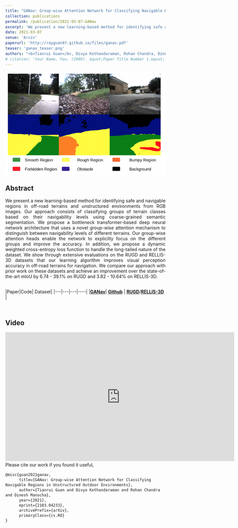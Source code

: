 ```yaml
---
title: "GANav: Group-wise Attention Network for Classifying Navigable Regions in Unstructured Outdoor Environments"
collection: publications
permalink: /publication/2021-03-07-GANav
excerpt: 'We present a new learning-based method for identifying safe and navigable regions in off-road terrains and unstructured environments from RGB images. Our approach consists of classifying groups of terrain classes based on their navigability levels using coarse-grained semantic segmentation. Our group-wise attention heads enable the network to explicitly focus on the different groups and improve the accuracy. We show through extensive evaluations on the RUGD and RELLIS-3D datasets that our learning algorithm improves the accuracy of visual perception in off-road terrains for navigation.'
date: 2021-03-07
venue: 'Arxiv'
paperurl: 'http://rayguan97.github.io/files/ganav.pdf'
teaser: 'ganav_teaser.png'
authors: "<b>Tianrui Guan</b>, Divya Kothandaraman, Rohan Chandra, Dinesh Manocha"
# citation: 'Your Name, You. (2009). &quot;Paper Title Number 1.&quot; <i>Journal 1</i>. 1(1).'
---
```

<img src="../images/ganav_teaser.png" width="600">

## Abstract
<div style="text-align: justify">We present a new learning-based method for identifying safe and navigable regions in off-road terrains and unstructured environments from RGB images. Our approach consists of classifying groups of terrain classes based on their navigability levels using coarse-grained semantic segmentation. We propose a bottleneck transformer-based deep neural network architecture that uses a novel group-wise attention mechanism to distinguish between navigability levels of different terrains. Our group-wise attention heads enable the network to explicitly focus on the different groups and improve the accuracy. In addition, we propose a dynamic weighted cross-entropy loss function to handle the long-tailed nature of the dataset. We show through extensive evaluations on the RUGD and RELLIS-3D datasets that our learning algorithm improves visual perception accuracy in off-road terrains for navigation. We compare our approach with prior work on these datasets and achieve an improvement over the state-of-the-art mIoU by 6.74 - 39.1% on RUGD and 3.82 - 10.64% on RELLIS-3D.</div>
<br>

|Paper|Code| Dataset|
|---|---|---|----|
|[**GANav**](http://rayguan97.github.io/files/ganav.pdf)| [**Github**](https://github.com/rayguan97/GANav-offroad) |    [**RUGD**](http://rugd.vision/)/[**RELLIS-3D**](https://unmannedlab.github.io/research/RELLIS-3D) |

<br>

## Video
<iframe width="720" height="405" src="https://www.youtube.com/embed/-ck_JcNmMPw" frameborder="0" allow="accelerometer; autoplay; encrypted-media; gyroscope; picture-in-picture" allowfullscreen></iframe>

<br>
Please cite our work if you found it useful,

```
@misc{guan2021ganav,
      title={GANav: Group-wise Attention Network for Classifying Navigable Regions in Unstructured Outdoor Environments}, 
      author={Tianrui Guan and Divya Kothandaraman and Rohan Chandra and Dinesh Manocha},
      year={2021},
      eprint={2103.04233},
      archivePrefix={arXiv},
      primaryClass={cs.RO}
}
```


<!-- @misc{guan2021ganav,<br> 
&nbsp;&nbsp;     title={GANav: Group-wise Attention Network for Classifying Navigable Regions in Unstructured Outdoor Environments}, <br>
&nbsp;&nbsp;      author={Tianrui Guan and Divya Kothandaraman and Rohan Chandra and Dinesh Manocha},<br>
&nbsp;&nbsp;      year={2021},<br>
&nbsp;&nbsp;     eprint={2103.04233},<br>
&nbsp;&nbsp;     archivePrefix={arXiv},<br>
&nbsp;&nbsp;     primaryClass={cs.RO}<br>
} -->
